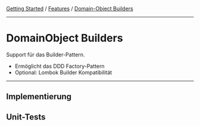 <a href="../getting_started.md">Getting Started</a> / <a href="./features.md">Features</a> / <a href="./domainobject_builders.md">Domain-Object Builders</a>

<hr/>

# DomainObject Builders

Support für das Builder-Pattern.
-   Ermöglicht das DDD Factory-Pattern
-   Optional: Lombok Builder Kompatibilität

<hr/>

## Implementierung

## Unit-Tests